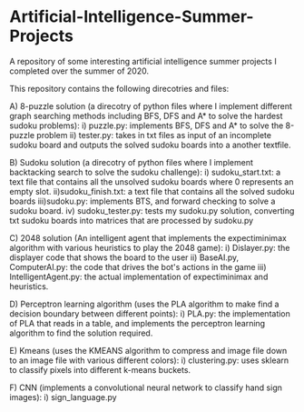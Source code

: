 # Artificial-Intelligence-Summer-Projects
A repository of some interesting artificial intelligence summer projects I completed over the summer of 2020.

This repository contains the following direcotries and files: 

A) 8-puzzle solution (a direcotry of python files where I implement different graph searching methods including BFS, DFS and A* to solve the hardest sudoku problems):
     i) puzzle.py: implements BFS, DFS and A* to solve the 8-puzzle problem 
     ii) tester.py: takes in txt files as input of an incomplete sudoku board and outputs the solved sudoku boards into a another textfile. 

B) Sudoku solution (a direcotry of python files where I implement backtacking search to solve the sudoku challenge):
      i) sudoku_start.txt: a text file that contains all the unsolved sudoku boards where 0 represents an empty slot. 
      ii)sudoku_finish.txt: a text file that contains all the solved sudoku boards 
      iii)sudoku.py: implements BTS, and forward checking to solve a sudoku board. 
      iv) sudoku_tester.py: tests my sudoku.py solution, converting txt sudoku boards into matrices that are processed by sudoku.py 

C) 2048 solution (An intelligent agent that implements the expectiminimax algorithm with various heuristics to play the 2048 game):
      i) Dislayer.py: the displayer code that shows the board to the user 
      ii) BaseAI.py, ComputerAI.py: the code that drives the bot's actions in the game 
      iii) IntelligentAgent.py: the actual implementation of expectiminimax and heuristics. 

D) Perceptron learning algorithm (uses the PLA algorithm to make find a decision boundary between different points):
      i) PLA.py: the implementation of PLA that reads in a table, and implements the perceptron learning algorithm to find the solution required. 
 
E) Kmeans (uses the KMEANS algorithm to compress and image file down to an image file with various different colors):
      i) clustering.py: uses sklearn to classify pixels into different k-means buckets.

F) CNN (implements a convolutional neural network to classify hand sign images):
      i) sign_language.py

     
      
